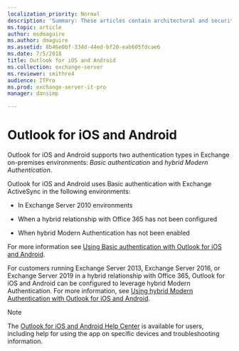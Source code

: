 ```yaml
---
localization_priority: Normal
description: 'Summary: These articles contain architectural and security information for administrators about Outlook for iOS and Android in an Exchange Server 2016 or Exchange Server 2019 on-premises environment.'
ms.topic: article
author: msdmaguire
ms.author: dmaguire
ms.assetid: 8b46e0bf-334d-44ed-bf20-eab605fdcae6
ms.date: 7/5/2018
title: Outlook for iOS and Android
ms.collection: exchange-server
ms.reviewer: smithre4
audience: ITPro
ms.prod: exchange-server-it-pro
manager: dansimp

---
```


# Outlook for iOS and Android

Outlook for iOS and Android supports two authentication types in Exchange on-premises environments: _Basic authentication_ and _hybrid Modern Authentication_.

Outlook for iOS and Android uses Basic authentication with Exchange ActiveSync in the following environments:

- In Exchange Server 2010 environments

- When a hybrid relationship with Office 365 has not been configured

- When hybrid Modern Authentication has not been enabled

For more information see [Using Basic authentication with Outlook for iOS and Android](use-basic-auth.md).

For customers running Exchange Server 2013, Exchange Server 2016, or Exchange Server 2019 in a hybrid relationship with Office 365, Outlook for iOS and Android can be configured to leverage hybrid Modern Authentication. For more information, see [Using hybrid Modern Authentication with Outlook for iOS and Android](use-hybrid-modern-auth.md).

> [!NOTE]
> The [Outlook for iOS and Android Help Center](https://support.office.com/article/cd84214e-a5ac-4e95-9ea3-e07f78d0cde6) is available for users, including help for using the app on specific devices and troubleshooting information.



